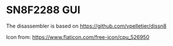 # SN8F2288 GUI

The disassembler is based on https://github.com/vpelletier/dissn8

Icon from: https://www.flaticon.com/free-icon/cpu_526950